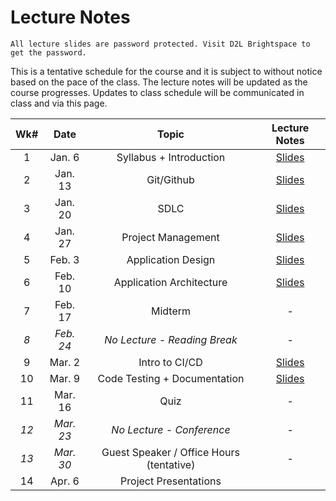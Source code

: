 # Lecture Notes

```{warning}
All lecture slides are password protected. Visit D2L Brightspace to get the password.
```
This is a tentative schedule for the course and it is subject to without notice based on the pace of the class. The lecture notes will be updated as the course progresses. Updates to class schedule will be communicated in class and via this page.


| **Wk#** | **Date** | **Topic** | **Lecture Notes** |
|:---:|:---:|:---:|:---:|
| 1 | Jan. 6 | Syllabus + Introduction | [Slides](https://jstrieb.github.io/link-lock/#eyJ2IjoiMC4wLjEiLCJlIjoid3plN3NRaHVWU3d3b3hia2lVaFZKSE13bitMVm1EZk1oaWZjNGZtZERDMDQ0RmRRekN3S29Bc2czMjNTam16ZjJ3SjBmL2NaRjVUWjg2eTFHTStTU3lzYkhlYjJ5U3BSRXArZGlOSnBRQlZ2ZGsvNDVRYS9yYSt3ait2NENjdFZ0ekJ0SFYvVDIyeFRJOXVQTkF6K1h5UldZYzA9IiwicyI6IkZjMWhnRTdZNkZFWitsaGJBZ20yeGc9PSIsImkiOiJsT2E5Z2RnamhQbjI0cFpFIn0=) |
| 2 | Jan. 13 | Git/Github | [Slides](https://jstrieb.github.io/link-lock/#eyJ2IjoiMC4wLjEiLCJlIjoiRzJBVWN3Rnk5VTVqTWNsODNwZVRWSHlmNWJFR1pzbkpTRFdWcXdOa3JOSkJDTE9MTkdMbURqdDBrN1RFNGtDczZqK2JXWVB4Sjk4NlRIOWU2alg1QVlRQTJHS2tVbU01NHRkUkE0TzNOMjVxb3dOcUsvV2h6M0VLZEFPSm5YRHl3aCtGb0U4NGpwRGdyak9RS1NKYTdlT21NdGc9IiwicyI6InBwNzJTVmdSbGZXM1BWeWUrYi85U0E9PSIsImkiOiJNQjVmSkVuV3dncmhFRmxKIn0=) |
| 3 | Jan. 20 | SDLC | [Slides](https://jstrieb.github.io/link-lock/#eyJ2IjoiMC4wLjEiLCJlIjoiRWxJdVFiWEtYRk9wTi80Rld1a3dQeUJJL01YM3ZaWU5kdWVhSDZ1dGVGbzQxN05MNzBMZitEL0pSRkVmZnIwQ0F0WG5YbHN0WXdDaGFqVDRDK2NPS2ZOQUhGTURRblFzQ29zM29ZcWUydDBReVA1alNEU29YMUVzK1hKM2cvSVMvTGx3djZxQ2hpQ3RjWmN1dTRZeHU1bVAwdXM9IiwicyI6IlkxcnJEN1dOcHVjdUhDYUNGNE5VYWc9PSIsImkiOiJuaXo1TnhLc1hzREYrRytSIn0=) |
| 4 | Jan. 27 | Project Management | [Slides](https://jstrieb.github.io/link-lock/#eyJ2IjoiMC4wLjEiLCJlIjoiSWltN0ZNcnFqbWVGWVFnN2E4RlVuQXRtdW0xbDk3bUpQZFNqakdlWTQ4bjNab2VGRzFwY25LOU84ODA4SjVsVWpCYUY2OERiZVQrZ2FQazFxaVhWam5sNGxYZERWUHBUWitzQ0RwYk9FSmpML0xUTndjNkJ6NHR3NkNyYXB1VHdpeVBDMW5PcGFJandYa0hNaVhCMUFiZmFncm89IiwicyI6ImhjS0RQSFpzdTBwWmM3MjU3dlRTMFE9PSIsImkiOiJiSElMRW1FWldrNFAwSFRFIn0=) |
| 5 | Feb. 3 | Application Design | [Slides](https://jstrieb.github.io/link-lock/#eyJ2IjoiMC4wLjEiLCJlIjoiTDFzSmphdGwwQVEzTWptYXJQM0M5QzBuZHAyUGdYbklXYmRJSWVqZmwzNGx5TGRpeFhpZCsxaG5pM0ZkdWE2allLSk9mSGJTVzhaRGwyN1ZRcFgvdnczSXNGQlFnaVhNeXpQZlZDYVdXM005RWpaUTlTQTRQVmJSVkg1WldhWXQ4QVMzdmJMZmFxZC9IR3FPeVZ5ZE1yZDN3dHM9IiwicyI6Ijh5Mkw4MUFoV2hFa1dpZkNFb1k0R3c9PSIsImkiOiJPVVNuSTNXZTd3YW9LTk9RIn0=) |
| 6 | Feb. 10 | Application Architecture | [Slides](https://jstrieb.github.io/link-lock/#eyJ2IjoiMC4wLjEiLCJlIjoiLzRxSmRTc2hDeG9mYW1LR041bUVxL2JQWDQwQ2RRdW1QSDhybnRNcHRiS1JWS3VjVjY1SXhPVUJtZy90UHVvYVBwampvcUxoeTdKcFVsSS93TENmelJrM1VMMFYrL3FiZ0pkcnh3U2NTWlZtVm1IVXNncUpEbzBmZmVHT0FBNmxqODFZNjAzQTJsakxrZTRkeDhibU1LRDlYT3c9IiwicyI6Ilc2ZDZqVDlLc1pZb0ltQXVqb0ZNanc9PSIsImkiOiJFcHJWc1N4T0QzQ2k4c2RzIn0=) |
| 7 | Feb. 17 | Midterm | - |
| _8_ | _Feb. 24_ | _No Lecture - Reading Break_ | - |
| 9 | Mar. 2 | Intro to CI/CD | [Slides](https://jstrieb.github.io/link-lock/#eyJ2IjoiMC4wLjEiLCJlIjoiQTFjcXB1d3paSUw3bjFCNGtySHM1T0w3dzgwcWRob1VRSkJ0dlpNLzRDL1ErUnpza25BMU1qb0tFVjlyZVhCR3E0QWZCLy9KOUsxejNJcFhSK2JmSlRsY0ZGRmRCMUkvMFoxKytyc005L0lqdlFiQWVLVk9zRGI4UzdCT1lHeEptWVhydmtZVmthYkthcFRjWHc2aUk1d20wdjA9IiwicyI6Im53SnVZMGNUZ2ZMckd4R1RqY2tadWc9PSIsImkiOiJwb0dHbXM4WWt0b2UwbU9DIn0=) |
| 10 | Mar. 9 | Code Testing + Documentation | [Slides](https://jstrieb.github.io/link-lock/#eyJ2IjoiMC4wLjEiLCJlIjoiQjV6clRBYkVPNnEvOWg3VVIxQVRkYUZ4c1BHOUdCVjJDWHZETFkvS29ISTRmQTZWRGt6OEd1NXRON2M2UU9WaDhwaWhPaVB0eHhWbm43NGQ1dUpTK1hEN3IvTHJHUzZlOERzTStSaHYwbG5rWlUrTzJFSitPVDUvRlhEcGRlSks4bVM4ZzZOdmhabTJpbGJNd0tKMTB2bVBqYWs9IiwicyI6IkRhQitYMDRRR3JveVI0UFVLSUpOcGc9PSIsImkiOiJFTTd1WnR1QVEzK0xlS0hnIn0=) |
| 11 | Mar. 16 | Quiz | - |
| _12_ | _Mar. 23_ | _No Lecture - Conference_  | - |
| _13_ | _Mar. 30_ |  Guest Speaker / Office Hours (tentative)  | - |
| 14 | Apr. 6 | Project Presentations |  |